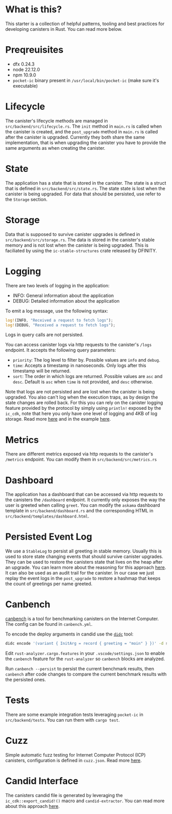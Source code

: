# What is this?

This starter is a collection of helpful patterns, tooling and best practices for developing canisters in Rust. You can read more below.

# Preqreuisites

- dfx 0.24.3
- node 22.12.0
- npm 10.9.0
- `pocket-ic` binary present in `/usr/local/bin/pocket-ic` (make sure it's executable)

# Lifecycle

The canister's lifecycle methods are managed in `src/backend/src/lifecycle.rs`. The `init` method in `main.rs` is called when the canister is created, and the `post_upgrade` method in `main.rs` is called after the canister is upgraded. Currently they both share the same implementation, that is when upgrading the canister you have to provide the same arguments as when creating the canister.

# State

The application has a state that is stored in the canister. The state is a struct that is defined in `src/backend/src/state.rs`. The state state is lost when the canister is being upgraded. For data that should be persisted, use refer to the `Storage` section.

# Storage

Data that is supposed to survive canister upgrades is defined in `src/backend/src/storage.rs`. The data is stored in the canister's stable memory and is not lost when the canister is being upgraded. This is faciliated by using the `ic-stable-structures` crate released by DFINITY.

# Logging

There are two levels of logging in the application:

- INFO: General information about the application
- DEBUG: Detailed information about the application

To emit a log message, use the following syntax:

```rust
log!(INFO, "Received a request to fetch logs");
log!(DEBUG, "Received a request to fetch logs");
```

Logs in query calls are not persisted.

You can access canister logs via http requests to the canister's `/logs` endpoint. It accepts the following query parameters:

- `priority`: The log level to filter by. Possible values are `info` and `debug`.
- `time`: Accepts a timestamp in nanoseconds. Only logs after this timestamp will be returned.
- `sort`: The order in which logs are returned. Possible values are `asc` and `desc`. Default is `asc` when `time` is not provided, and `desc` otherwise.

Note that logs are not persisted and are lost when the canister is being upgraded. You also can't log when the execution traps, as by design the state changes are rolled back. For this you can rely on the canister logging feature provided by the protocol by simply using `println!` exposed by the `ic_cdk`, note that here you only have one level of logging and 4KB of log storage. Read more [here](https://forum.dfinity.org/t/canister-logging-support-community-consideration/25571?u=cryptoschindler) and in the example [here](https://github.com/dfinity/examples/tree/master/rust/canister_logs).

# Metrics

There are different metrics exposed via http requests to the canister's `/metrics` endpoint. You can modify them in `src/backend/src/metrics.rs`

# Dashboard

The application has a dashboard that can be accessed via http requests to the canisters the `/dashboard` endpoint. It currently only exposes the way the user is greeted when calling `greet`. You can modify the `askama` dashboard template in `src/backend/dashboard.rs` and the corresponding HTML in `src/backend/templates/dashboard.html`.

# Persisted Event Log

We use a `StableLog` to persist all greeting in stable memory. Usually this is used to store state changing events that should survive canister upgrades. They can be used to restore the canisters state that lives on the heap after an upgrade. You can learn more about the reasoning for this approach [here](https://mmapped.blog/posts/19-eventlog). It can also be used as an audit trail for the canister. In our case we just replay the event logs in the `post_upgrade` to restore a hashmap that keeps the count of greetings per name greeted.

# Canbench

[canbench](https://docs.rs/canbench-rs/latest/canbench_rs/) is a tool for benchmarking canisters on the Internet Computer. The config can be found in `canbench.yml`.

To encode the deploy arguments in candid use the [`didc`](https://github.com/dfinity/candid/tree/master/tools/didc) tool:

```bash
didc encode '(variant { InitArg = record { greeting = "moin" } })' -d src/backend/backend.did -t '(Arg)'
```

Edit `rust-analyzer.cargo.features` in your `.vscode/settings.json` to enable the `canbench` feature for the `rust-analyzer` so `canbench` blocks are analyzed.

Run `canbench --persist` to persist the current benchmark results, then `canbench` after code changes to compare the current benchmark results with the persisted ones.

# Tests

There are some example integration tests leveraging `pocket-ic` in `src/backend/tests`. You can run them with `cargo test`.

# Cuzz

Simple automatic fuzz testing for Internet Computer Protocol (ICP) canisters, configuration is defined in `cuzz.json`. Read more [here](https://github.com/demergent-labs/cuzz).

# Candid Interface

The canisters candid file is generated by leveraging the `ic_cdk::export_candid!()` macro and `candid-extractor`. You can read more about this approach [here](https://internetcomputer.org/docs/current/developer-docs/backend/rust/generating-candid/).
